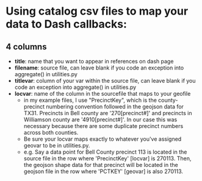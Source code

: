 # Using catalog csv files to map your data to Dash callbacks:
## 4 columns
- **title**: name that you want to appear in references on dash page
- **filename**: source file, can leave blank if you code an exception into aggregate() in utilities.py
- **titlevar**: column of your var within the source file, can leave blank if you code an exception into aggregate() in utilities.py
- **locvar**: name of the column in the sourcefile that maps to your geofile
  - in my example files, I use "PrecinctKey", which is the county-precinct numbering convention followed in the geojson data for TX31. Precincts in Bell county are '270[precinct#]' and precincts in Williamson county are '4910[precinct#]'. In our case this was necessary because there are some duplicate precinct numbers across both counties.
  - Be sure your locvar maps exactly to whatever you've assigned geovar to be in utilities.py.
  - e.g. Say a data point for Bell County precinct 113 is located in the source file in the row where 'PrecinctKey' [locvar] is 270113. Then, the geojson shape data for that precinct will be located in the geojson file in the row where 'PCTKEY' [geovar] is also 270113.

